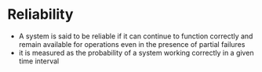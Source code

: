 # Reliability
- A system is said to be reliable if it can continue to function correctly and remain available for operations even in the presence of partial failures
- it is measured as the probability of a system working correctly in a given time interval